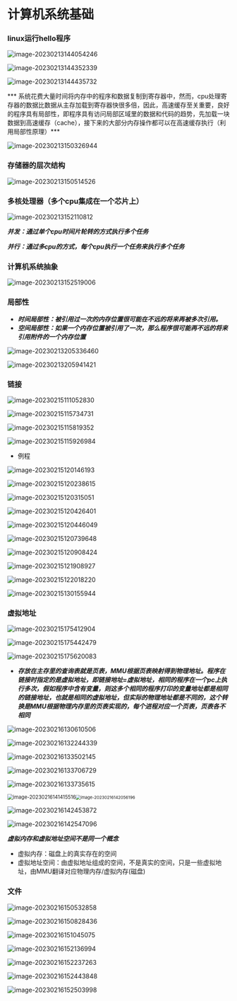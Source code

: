 # 计算机系统基础

### linux运行hello程序

![image-20230213144054246](assets/image-20230213144054246.png)

![image-20230213144352339](assets/image-20230213144352339.png)

![image-20230213144435732](assets/image-20230213144435732.png)

*** 系统花费大量时间将内存中的程序和数据复制到寄存器中，然而，cpu处理寄存器的数据比数据从主存加载到寄存器快很多倍，因此，高速缓存至关重要，良好的程序具有局部性，即程序具有访问局部区域里的数据和代码的趋势，先加载一块数据到高速缓存（cache），接下来的大部分内存操作都可以在高速缓存执行（利用局部性原理）***

![image-20230213150326944](assets/image-20230213150326944.png)

### 存储器的层次结构

![image-20230213150514526](assets/image-20230213150514526.png)

### 多核处理器（多个cpu集成在一个芯片上）

![image-20230213152110812](assets/image-20230213152110812.png)

***并发：通过单个cpu时间片轮转的方式执行多个任务***

***并行：通过多cpu的方式，每个cpu执行一个任务来执行多个任务***

### 计算机系统抽象

![image-20230213152519006](assets/image-20230213152519006.png)

### 局部性

- ***时间局部性：被引用过一次的内存位置很可能在不远的将来再被多次引用。***
- ***空间局部性：如果一个内存位置被引用了一次，那么程序很可能再不远的将来引用附件的一个内存位置***

![image-20230213205336460](assets/image-20230213205336460.png)

![image-20230213205941421](assets/image-20230213205941421.png)

### 链接

![image-20230215111052830](assets/image-20230215111052830.png)

![image-20230215115734731](assets/image-20230215115734731.png)

![image-20230215115819352](assets/image-20230215115819352.png)

![image-20230215115926984](assets/image-20230215115926984.png)

- 例程

![image-20230215120146193](assets/image-20230215120146193.png)

![image-20230215120238615](assets/image-20230215120238615.png)

![image-20230215120315051](assets/image-20230215120315051.png)

![image-20230215120426401](assets/image-20230215120426401.png)

![image-20230215120446049](assets/image-20230215120446049.png)

![image-20230215120739648](assets/image-20230215120739648.png)

![image-20230215120908424](assets/image-20230215120908424.png)

![image-20230215121908927](assets/image-20230215121908927.png)

![image-20230215122018220](assets/image-20230215122018220.png)

![image-20230215130155944](assets/image-20230215130155944.png)

### 虚拟地址

![image-20230215175412904](assets/image-20230215175412904.png)

![image-20230215175442479](assets/image-20230215175442479.png)

![image-20230215175620083](assets/image-20230215175620083.png)

- ***存放在主存里的查询表就是页表，MMU根据页表映射得到物理地址。程序在链接时指定的是虚拟地址，即链接地址=虚拟地址，相同的程序在一个pc上执行多次，假如程序中含有变量，则这多个相同的程序打印的变量地址都是相同的链接地址，也就是相同的虚拟地址，但实际的物理地址都是不同的，这个转换是MMU根据物理内存里的页表实现的，每个进程对应一个页表，页表各不相同***

![image-20230216130610506](assets/image-20230216130610506.png)

![image-20230216132244339](assets/image-20230216132244339.png)

![image-20230216133502145](assets/image-20230216133502145.png)

![image-20230216133706729](assets/image-20230216133706729.png)

![image-20230216133735615](assets/image-20230216133735615.png)

<img src="assets/image-20230216141415516.png" alt="image-20230216141415516" style="zoom: 80%;" /><img src="assets/image-20230216142056196.png" alt="image-20230216142056196" style="zoom: 67%;" />

![image-20230216142453872](assets/image-20230216142453872.png)

![image-20230216142547096](assets/image-20230216142547096.png)

***虚拟内存和虚拟地址空间不是同一个概念***

- 虚拟内存：磁盘上的真实存在的空间
- 虚拟地址空间：由虚拟地址组成的空间，不是真实的空间，只是一些虚拟地址，由MMU翻译对应物理内存/虚拟内存(磁盘)

### 文件

![image-20230216150532858](assets/image-20230216150532858.png)

![image-20230216150828436](assets/image-20230216150828436.png)

![image-20230216151045075](assets/image-20230216151045075.png)

![image-20230216152136994](assets/image-20230216152136994.png)

![image-20230216152237263](assets/image-20230216152237263.png)

![image-20230216152443848](assets/image-20230216152443848.png)

![image-20230216152503998](assets/image-20230216152503998.png)
